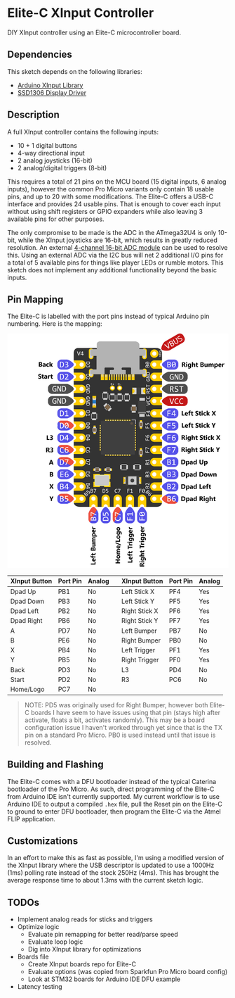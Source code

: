 # Elite-C XInput Controller

DIY XInput controller using an Elite-C microcontroller board.

## Dependencies

This sketch depends on the following libraries:

* [Arduino XInput Library](https://github.com/dmadison/ArduinoXInput)
* [SSD1306 Display Driver](https://github.com/lexus2k/ssd1306)

## Description

A full XInput controller contains the following inputs:

* 10 + 1 digital buttons
* 4-way directional input
* 2 analog joysticks (16-bit)
* 2 analog/digital triggers (8-bit)

This requires a total of 21 pins on the MCU board (15 digital inputs, 6 analog inputs), however the common Pro Micro variants only contain 18 usable pins, and up to 20 with some modifications. The Elite-C offers a USB-C interface and provides 24 usable pins. That is enough to cover each input without using shift registers or GPIO expanders while also leaving 3 available pins for other purposes.

The only compromise to be made is the ADC in the ATmega32U4 is only 10-bit, while the XInput joysticks are 16-bit, which results in greatly reduced resolution. An external [4-channel 16-bit ADC module](https://www.cqrobot.com/index.php?route=product/product&product_id=1124) can be used to resolve this. Using an external ADC via the I2C bus will net 2 additional I/O pins for a total of 5 available pins for things like player LEDs or rumble motors. This sketch does not implement any additional functionality beyond the basic inputs.

## Pin Mapping

The Elite-C is labelled with the port pins instead of typical Arduino pin numbering. Here is the mapping:

![Elite-C Pin Mapping](resources/Elite-C-XInput-mapping.png)

| XInput Button | Port Pin | Analog |   | XInput Button | Port Pin | Analog |
| ------------- | -------- | ------ | - | ------------- | -------- | ------ |
| Dpad Up       | PB1      | No     |   | Left Stick X  | PF4      | Yes    |
| Dpad Down     | PB3      | No     |   | Left Stick Y  | PF5      | Yes    |
| Dpad Left     | PB2      | No     |   | Right Stick X | PF6      | Yes    |
| Dpad Right    | PB6      | No     |   | Right Stick Y | PF7      | Yes    |
| A             | PD7      | No     |   | Left Bumper   | PB7      | No     |
| B             | PE6      | No     |   | Right Bumper  | PB0      | No     |
| X             | PB4      | No     |   | Left Trigger  | PF1      | Yes    |
| Y             | PB5      | No     |   | Right Trigger | PF0      | Yes    |
| Back          | PD3      | No     |   | L3            | PD4      | No     |
| Start         | PD2      | No     |   | R3            | PC6      | No     |
| Home/Logo     | PC7      | No     |

> NOTE: PD5 was originally used for Right Bumper, however both Elite-C boards I have seem to have issues using that pin (stays high after activate, floats a bit, activates randomly). This may be a board configuration issue I haven't worked through yet since that is the TX pin on a standard Pro Micro. PB0 is used instead until that issue is resolved.

## Building and Flashing

The Elite-C comes with a DFU bootloader instead of the typical Caterina bootloader of the Pro Micro. As such, direct programming of the Elite-C from Arduino IDE isn't currently supported. My current workflow is to use Arduino IDE to output a compiled `.hex` file, pull the Reset pin on the Elite-C to ground to enter DFU bootloader, then program the Elite-C via the Atmel FLIP application.

## Customizations

In an effort to make this as fast as possible, I'm using a modified version of the XInput library where the USB descriptor is updated to use a 1000Hz (1ms) polling rate instead of the stock 250Hz (4ms). This has brought the average response time to about 1.3ms with the current sketch logic.

## TODOs

* Implement analog reads for sticks and triggers
* Optimize logic
  * Evaluate pin remapping for better read/parse speed
  * Evaluate loop logic
  * Dig into XInput library for optimizations
* Boards file
  * Create XInput boards repo for Elite-C
  * Evaluate options (was copied from Sparkfun Pro Micro board config)
  * Look at STM32 boards for Arduino IDE DFU example
* Latency testing
